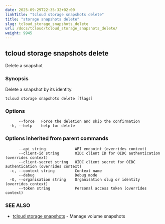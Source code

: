 ```yaml
---
date: 2025-09-29T22:35:32+02:00
linkTitle: "tcloud storage snapshots delete"
title: "storage snapshots delete"
slug: tcloud_storage_snapshots_delete
url: /docs/tcloud/tcloud_storage_snapshots_delete/
weight: 9945
---
```

## tcloud storage snapshots delete

Delete a snapshot

### Synopsis

Delete a snapshot by its identity.

```
tcloud storage snapshots delete [flags]
```

### Options

```
      --force   Force the deletion and skip the confirmation
  -h, --help    help for delete
```

### Options inherited from parent commands

```
      --api string             API endpoint (overrides context)
      --client-id string       OIDC client ID for OIDC authentication (overrides context)
      --client-secret string   OIDC client secret for OIDC authentication (overrides context)
  -c, --context string         Context name
      --debug                  Debug mode
  -O, --organisation string    Organisation slug or identity (overrides context)
      --token string           Personal access token (overrides context)
```

### SEE ALSO

* [tcloud storage snapshots](/docs/tcloud/tcloud_storage_snapshots/)	 - Manage volume snapshots

